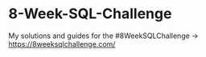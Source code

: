 # 8-Week-SQL-Challenge
My solutions and guides for the #8WeekSQLChallenge -> https://8weeksqlchallenge.com/
